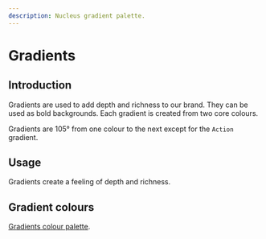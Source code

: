 ```yaml
---
description: Nucleus gradient palette.
---
```


# Gradients

## Introduction

Gradients are used to add depth and richness to our brand. They can be used as bold backgrounds. Each gradient is created from two core colours.

Gradients are 105° from one colour to the next except for the `Action` gradient.

## Usage

Gradients create a feeling of depth and richness.

## Gradient colours

[Gradients colour palette](https://nucleus.bgdigital.xyz/demo/index.html?path=/story/foundations-colours--gradient-pallette).
